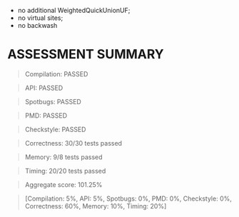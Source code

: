 - no additional WeightedQuickUnionUF;
- no virtual sites;
- no backwash

# ASSESSMENT SUMMARY
> Compilation:  PASSED

> API:          PASSED

> Spotbugs:     PASSED

> PMD:          PASSED

> Checkstyle:   PASSED

> Correctness:  30/30 tests passed

> Memory:       9/8 tests passed

> Timing:       20/20 tests passed

> Aggregate score: 101.25%

> [Compilation: 5%, API: 5%, Spotbugs: 0%, PMD: 0%, Checkstyle: 0%, Correctness: 60%, Memory: 10%, Timing: 20%]
